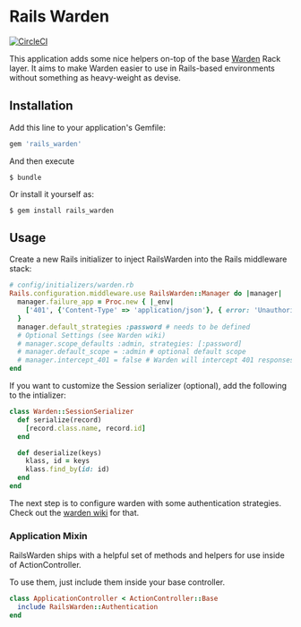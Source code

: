 # Rails Warden

[![CircleCI](https://circleci.com/gh/wardencommunity/rails_warden.svg?style=svg)](https://circleci.com/gh/wardencommunity/rails_warden)

This application adds some nice helpers on-top of the base [Warden](https://github.com/wardencommunity/warden) Rack layer. It aims to make Warden easier to use in Rails-based environments without something as heavy-weight as devise.

## Installation

Add this line to your application's Gemfile:

```ruby
gem 'rails_warden'
```

And then execute

```
$ bundle
```

Or install it yourself as:

```
$ gem install rails_warden
```

## Usage

Create a new Rails initializer to inject RailsWarden into the Rails middleware stack:

```ruby
# config/initializers/warden.rb
Rails.configuration.middleware.use RailsWarden::Manager do |manager|
  manager.failure_app = Proc.new { |_env|
    ['401', {'Content-Type' => 'application/json'}, { error: 'Unauthorized', code: 401 }]
  }
  manager.default_strategies :password # needs to be defined
  # Optional Settings (see Warden wiki)
  # manager.scope_defaults :admin, strategies: [:password]
  # manager.default_scope = :admin # optional default scope
  # manager.intercept_401 = false # Warden will intercept 401 responses, which can cause conflicts
end
```

If you want to customize the Session serializer (optional), add the following to the intializer:

```ruby
class Warden::SessionSerializer
  def serialize(record)
    [record.class.name, record.id]
  end

  def deserialize(keys)
    klass, id = keys
    klass.find_by(id: id)
  end
end
```

The next step is to configure warden with some authentication strategies. Check out the [warden wiki](https://github.com/wardencommunity/warden/wiki/Strategies) for that.

### Application Mixin

RailsWarden ships with a helpful set of methods and helpers for use inside of ActionController.

To use them, just include them inside your base controller.

```ruby
class ApplicationController < ActionController::Base
  include RailsWarden::Authentication
end
```